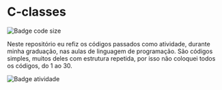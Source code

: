 # C-classes

![Badge code size](https://img.shields.io/github/languages/code-size/fab-souza/C-classes)

Neste repositório eu refiz os códigos passados como atividade, durante minha graduação, nas aulas de linguagem de programação.
São códigos simples, muitos deles com estrutura repetida, por isso não coloquei todos os códigos, do 1 ao 30.

![Badge atividade](https://img.shields.io/github/commit-activity/y/fab-souza/C-classes)
